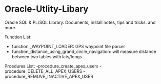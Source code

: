 # Oracle-Utlity-Libary
Oracle SQL &amp; PL/SQL Library. Documents, install notes, tips and tricks. and more. 

Function List:
- function _WAYPOINT_LOADER:  GPS waypoint file parcer
- function_distance_using_grand_circle_navigation: will measure distance between two tables with lats/longs

Proedures List:
-procedure_create_apex_users
-procedure_DELETE_ALL_APEX_USERS
-procedure_REMOVE_INACTIVE_APEX_USER



